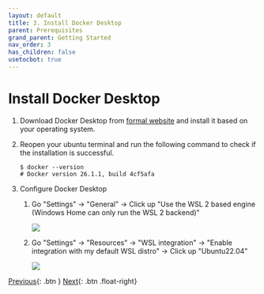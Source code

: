 ```yaml
---
layout: default
title: 3. Install Docker Desktop
parent: Prerequisites
grand_parent: Getting Started
nav_order: 3
has_children: false
usetocbot: true
---
```


# Install Docker Desktop

1. Download Docker Desktop from [formal website](https://www.docker.com/products/docker-desktop) and install it based on your operating system.

2. Reopen your ubuntu terminal and run the following command to check if the installation is successful.

    ```Shell
    $ docker --version
    # Docker version 26.1.1, build 4cf5afa
    ```

3. Configure Docker Desktop

    1. Go "Settings" -> "General" -> Click up "Use the WSL 2 based engine (Windows Home can only run the WSL 2 backend)"
    
        <img src="/assets/images/setup-docker-1.png">

    2. Go "Settings" -> "Resources" -> "WSL integration" -> "Enable integration with my default WSL distro" -> Click up "Ubuntu22.04"    

        <img src="/assets/images/setup-docker-2.png">

[Previous](./cuda-toolkit.md){: .btn }
[Next](./nvidia-container-toolkit.md){: .btn .float-right}